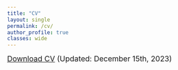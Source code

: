 ```yaml
---
title: "CV"
layout: single
permalink: /cv/
author_profile: true
classes: wide
---
```

  
  <span style="font-size:13pt;">[Download CV](https://seunghunlee918.github.io/cv/CV_shl.pdf) (Updated: December 15th, 2023) </span>
